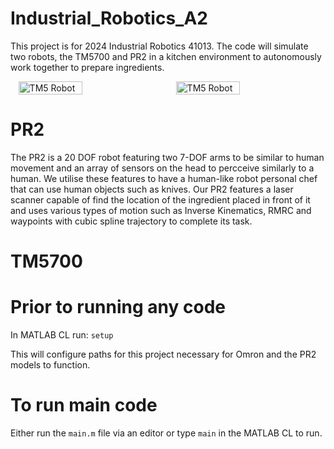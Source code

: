 # Industrial_Robotics_A2

This project is for 2024 Industrial Robotics 41013. The code will simulate two robots, the TM5700 and PR2 in a kitchen environment to autonomously work together to prepare ingredients.

<div style="display: flex; justify-content: space-around;">
  <img src="https://onboardsolutions.com.au/wp-content/uploads/2020/01/TM5-7001-300x338.jpg" alt="TM5 Robot" width="45%">
  <img src="https://cdn.sanity.io/images/7p2whiua/production/02a2c2c3f15a300d5d41b6b8aa8e902b5bf25003-2048x1536.jpg" alt="TM5 Robot" width="45%">
</div>

# PR2
The PR2 is a 20 DOF robot featuring two 7-DOF arms to be similar to human movement and an array of sensors on the head to percceive similarly to a human. We utilise these features to have a human-like robot personal chef that can use human objects such as knives.
Our PR2 features a laser scanner capable of find the location of the ingredient placed in front of it and uses various types of motion such as Inverse Kinematics, RMRC and waypoints with cubic spline trajectory to complete its task.

# TM5700
# Prior to running any code

In MATLAB CL run: `setup`

This will configure paths for this project necessary for Omron and the PR2 models to function.

# To run main code

Either run the `main.m` file via an editor or type `main` in the MATLAB CL to run.

